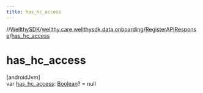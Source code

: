 ```yaml
---
title: has_hc_access
---
```

//[WellthySDK](../../../index.html)/[wellthy.care.wellthysdk.data.onboarding](../index.html)/[RegisterAPIResponse](index.html)/[has_hc_access](has_hc_access.html)



# has_hc_access



[androidJvm]\
var [has_hc_access](has_hc_access.html): [Boolean](https://kotlinlang.org/api/latest/jvm/stdlib/kotlin/-boolean/index.html)? = null




